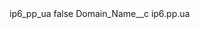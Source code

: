 <?xml version="1.0" encoding="UTF-8"?>
<CustomMetadata xmlns="http://soap.sforce.com/2006/04/metadata" xmlns:xsi="http://www.w3.org/2001/XMLSchema-instance" xmlns:xsd="http://www.w3.org/2001/XMLSchema">
    <label>ip6_pp_ua</label>
    <protected>false</protected>
    <values>
        <field>Domain_Name__c</field>
        <value xsi:type="xsd:string">ip6.pp.ua</value>
    </values>
</CustomMetadata>
